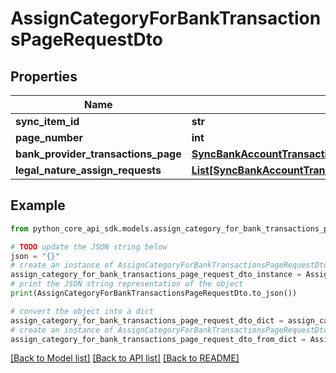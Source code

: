 # AssignCategoryForBankTransactionsPageRequestDto


## Properties

Name | Type | Description | Notes
------------ | ------------- | ------------- | -------------
**sync_item_id** | **str** |  | 
**page_number** | **int** |  | 
**bank_provider_transactions_page** | [**SyncBankAccountTransactionsPageEndRequestDtoBankProviderTransactionsPage**](SyncBankAccountTransactionsPageEndRequestDtoBankProviderTransactionsPage.md) |  | 
**legal_nature_assign_requests** | [**List[SyncBankAccountTransactionsPageEndRequestDtoLegalNatureAssignRequestsInner]**](SyncBankAccountTransactionsPageEndRequestDtoLegalNatureAssignRequestsInner.md) |  | 

## Example

```python
from python_core_api_sdk.models.assign_category_for_bank_transactions_page_request_dto import AssignCategoryForBankTransactionsPageRequestDto

# TODO update the JSON string below
json = "{}"
# create an instance of AssignCategoryForBankTransactionsPageRequestDto from a JSON string
assign_category_for_bank_transactions_page_request_dto_instance = AssignCategoryForBankTransactionsPageRequestDto.from_json(json)
# print the JSON string representation of the object
print(AssignCategoryForBankTransactionsPageRequestDto.to_json())

# convert the object into a dict
assign_category_for_bank_transactions_page_request_dto_dict = assign_category_for_bank_transactions_page_request_dto_instance.to_dict()
# create an instance of AssignCategoryForBankTransactionsPageRequestDto from a dict
assign_category_for_bank_transactions_page_request_dto_from_dict = AssignCategoryForBankTransactionsPageRequestDto.from_dict(assign_category_for_bank_transactions_page_request_dto_dict)
```
[[Back to Model list]](../README.md#documentation-for-models) [[Back to API list]](../README.md#documentation-for-api-endpoints) [[Back to README]](../README.md)


